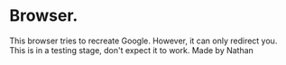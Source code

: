 # Browser.
This browser tries to recreate Google. However, it can only redirect you. This is in a testing stage, don't expect it to work.
Made by Nathan
